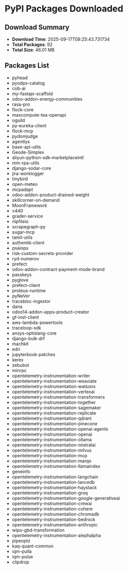 # PyPI Packages Downloaded

## Download Summary
- **Download Time**: 2025-09-17T08:25:43.731734
- **Total Packages**: 92
- **Total Size**: 46.01 MB

## Packages List
- pyhead
- pyodps-catalog
- cob-ai
- my-fastapi-scaffold
- odoo-addon-energy-communities
- rasa-pro
- flock-core
- maxcompute-tea-openapi
- oguild
- py-eureka-client
- flock-mcp
- pydomjudge
- agentlys
- base-api-utils
- Geode-Simplex
- aliyun-python-sdk-marketplaceintl
- mm-rpa-utils
- django-sodar-core
- jira-worklogger
- tinybird
- open-meteo
- mcpadapt
- odoo-addon-product-drained-weight
- skillcorner-on-demand
- MoonFramework
- v440
- grader-service
- nlpfileio
- scrapegraph-py
- sugar-mcp
- tamil-utils
- authentik-client
- psaiops
- risk-custom-secrets-provider
- ryd-numerov
- prefect
- odoo-addon-contract-payment-mode-brand
- passkeys
- pyglove
- prefect-client
- proteus-runtime
- pyNeVer
- tracebloc-ingestor
- dana
- odoo14-addon-apps-product-creator
- gf-inst-client
- aws-lambda-powertools
- traceloop-sdk
- ansys-optislang-core
- django-bulk-drf
- machkit
- edri
- jupyterbook-patches
- kerex
- zebubot
- minrpc
- opentelemetry-instrumentation-writer
- opentelemetry-instrumentation-weaviate
- opentelemetry-instrumentation-watsonx
- opentelemetry-instrumentation-vertexai
- opentelemetry-instrumentation-transformers
- opentelemetry-instrumentation-together
- opentelemetry-instrumentation-sagemaker
- opentelemetry-instrumentation-replicate
- opentelemetry-instrumentation-qdrant
- opentelemetry-instrumentation-pinecone
- opentelemetry-instrumentation-openai-agents
- opentelemetry-instrumentation-openai
- opentelemetry-instrumentation-ollama
- opentelemetry-instrumentation-mistralai
- opentelemetry-instrumentation-milvus
- opentelemetry-instrumentation-mcp
- opentelemetry-instrumentation-marqo
- opentelemetry-instrumentation-llamaindex
- geneinfo
- opentelemetry-instrumentation-langchain
- opentelemetry-instrumentation-lancedb
- opentelemetry-instrumentation-haystack
- opentelemetry-instrumentation-groq
- opentelemetry-instrumentation-google-generativeai
- opentelemetry-instrumentation-crewai
- opentelemetry-instrumentation-cohere
- opentelemetry-instrumentation-chromadb
- opentelemetry-instrumentation-bedrock
- opentelemetry-instrumentation-anthropic
- wipo-gbd-transformation
- opentelemetry-instrumentation-alephalpha
- pipeoptz
- kaq-quant-common
- iqm-pulla
- iqm-pulse
- clipdrop
